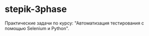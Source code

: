 # stepik-3phase

Практические задачи по курсу: "Автоматизация тестирования с помощью Selenium и Python".
